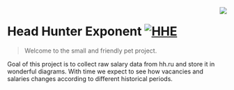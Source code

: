 <img src="https://i.ibb.co/T2hG9rL/project-logo.png" align="right" />


# Head Hunter Exponent [![HHE](https://cdn.rawgit.com/sindresorhus/awesome/d7305f38d29fed78fa85652e3a63e154dd8e8829/media/badge.svg)]()
> Welcome to the small and friendly pet project.  

Goal of this project is to collect raw salary data from hh.ru and store it in wonderful diagrams. With time we expect to see
how vacancies and salaries changes according to different historical periods.  
